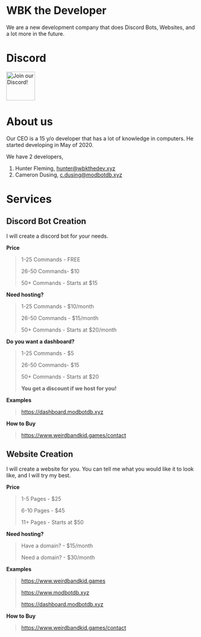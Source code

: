 # WBK the Developer
We are a new development company that does Discord Bots, Websites, and a lot more in the future.

# Discord
<div align="left">
    <a target="_blank" href="https://discord.gg/46HQ9rJ" title="Join our Discord!">
        <img  src="https://discordapp.com/api/guilds/713125432618385500/widget.png?style=banner2" height="76px" draggable="false" alt="Join our Discord!">
    </a>
</div>

# About us
Our CEO is a 15 y/o developer that has a lot of knowledge in computers. He started developing in May of 2020.

We have 2 developers,

1. Hunter Fleming, hunter@wbkthedev.xyz
2. Cameron Dusing, c.dusing@modbotdb.xyz

# Services

## **Discord Bot Creation**
I will create a discord bot for your needs.

**Price**
> 1-25 Commands - FREE
> 
> 26-50 Commands- $10
> 
> 50+ Commands - Starts at $15

**Need hosting?**
> 1-25 Commands - $10/month
> 
> 26-50 Commands - $15/month
> 
> 50+ Commands - Starts at $20/month

**Do you want a dashboard?**
> 1-25 Commands - $5
> 
> 26-50 Commands- $15
> 
> 50+ Commands - Starts at $20
> 
> **__You get a discount if we host for you!__**

**Examples**
> https://dashboard.modbotdb.xyz

**How to Buy**
> https://www.weirdbandkid.games/contact

## **Website Creation**
I will create a website for you. You can tell me what you would like it to look like, and I will try my best.

**Price**
> 1-5 Pages - $25
> 
> 6-10 Pages - $45
> 
> 11+ Pages - Starts at $50

**Need hosting?**
> Have a domain? - $15/month
> 
> Need a domain? - $30/month

**Examples**
> https://www.weirdbandkid.games
> 
> https://www.modbotdb.xyz
> 
> https://dashboard.modbotdb.xyz

**How to Buy**
> https://www.weirdbandkid.games/contact
